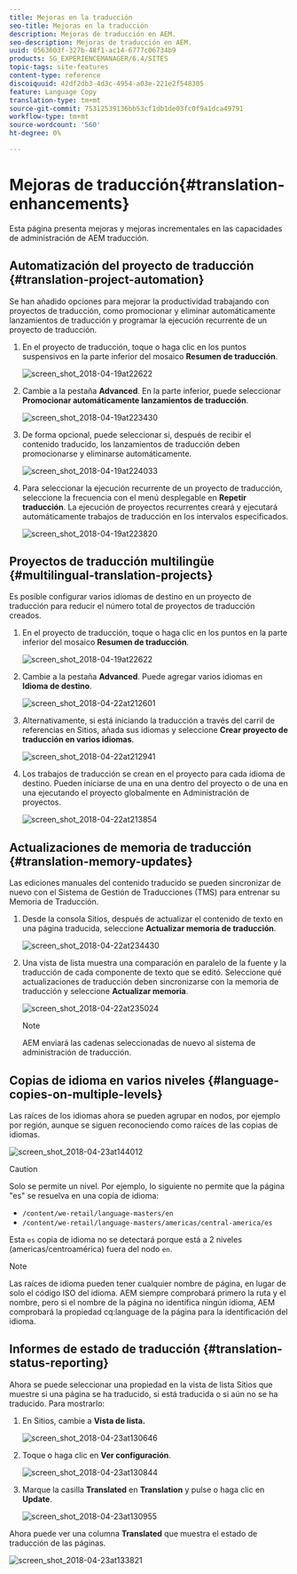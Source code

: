 ```yaml
---
title: Mejoras en la traducción
seo-title: Mejoras en la traducción
description: Mejoras de traducción en AEM.
seo-description: Mejoras de traducción en AEM.
uuid: 0563603f-327b-48f1-ac14-6777c06734b9
products: SG_EXPERIENCEMANAGER/6.4/SITES
topic-tags: site-features
content-type: reference
discoiquuid: 42df2db3-4d3c-4954-a03e-221e2f548305
feature: Language Copy
translation-type: tm+mt
source-git-commit: 75312539136bb53cf1db1de03fc0f9a1dca49791
workflow-type: tm+mt
source-wordcount: '560'
ht-degree: 0%

---
```



# Mejoras de traducción{#translation-enhancements}

Esta página presenta mejoras y mejoras incrementales en las capacidades de administración de AEM traducción.

## Automatización del proyecto de traducción {#translation-project-automation}

Se han añadido opciones para mejorar la productividad trabajando con proyectos de traducción, como promocionar y eliminar automáticamente lanzamientos de traducción y programar la ejecución recurrente de un proyecto de traducción.

1. En el proyecto de traducción, toque o haga clic en los puntos suspensivos en la parte inferior del mosaico **Resumen de traducción**.

   ![screen_shot_2018-04-19at22622](assets/screen_shot_2018-04-19at222622.jpg)

1. Cambie a la pestaña **Advanced**. En la parte inferior, puede seleccionar **Promocionar automáticamente lanzamientos de traducción**.

   ![screen_shot_2018-04-19at223430](assets/screen_shot_2018-04-19at223430.jpg)

1. De forma opcional, puede seleccionar si, después de recibir el contenido traducido, los lanzamientos de traducción deben promocionarse y eliminarse automáticamente.

   ![screen_shot_2018-04-19at224033](assets/screen_shot_2018-04-19at224033.jpg)

1. Para seleccionar la ejecución recurrente de un proyecto de traducción, seleccione la frecuencia con el menú desplegable en **Repetir traducción**. La ejecución de proyectos recurrentes creará y ejecutará automáticamente trabajos de traducción en los intervalos especificados.

   ![screen_shot_2018-04-19at223820](assets/screen_shot_2018-04-19at223820.jpg)

## Proyectos de traducción multilingüe {#multilingual-translation-projects}

Es posible configurar varios idiomas de destino en un proyecto de traducción para reducir el número total de proyectos de traducción creados.

1. En el proyecto de traducción, toque o haga clic en los puntos en la parte inferior del mosaico **Resumen de traducción**.

   ![screen_shot_2018-04-19at22622](assets/screen_shot_2018-04-19at222622.jpg)

1. Cambie a la pestaña **Advanced**. Puede agregar varios idiomas en **Idioma de destino**.

   ![screen_shot_2018-04-22at212601](assets/screen_shot_2018-04-22at212601.jpg)

1. Alternativamente, si está iniciando la traducción a través del carril de referencias en Sitios, añada sus idiomas y seleccione **Crear proyecto de traducción en varios idiomas**.

   ![screen_shot_2018-04-22at212941](assets/screen_shot_2018-04-22at212941.jpg)

1. Los trabajos de traducción se crean en el proyecto para cada idioma de destino. Pueden iniciarse de una en una dentro del proyecto o de una en una ejecutando el proyecto globalmente en Administración de proyectos.

   ![screen_shot_2018-04-22at213854](assets/screen_shot_2018-04-22at213854.jpg)

## Actualizaciones de memoria de traducción {#translation-memory-updates}

Las ediciones manuales del contenido traducido se pueden sincronizar de nuevo con el Sistema de Gestión de Traducciones (TMS) para entrenar su Memoria de Traducción.

1. Desde la consola Sitios, después de actualizar el contenido de texto en una página traducida, seleccione **Actualizar memoria de traducción**.

   ![screen_shot_2018-04-22at234430](assets/screen_shot_2018-04-22at234430.jpg)

1. Una vista de lista muestra una comparación en paralelo de la fuente y la traducción de cada componente de texto que se editó. Seleccione qué actualizaciones de traducción deben sincronizarse con la memoria de traducción y seleccione **Actualizar memoria**.

   ![screen_shot_2018-04-22at235024](assets/screen_shot_2018-04-22at235024.jpg)

   >[!NOTE]
   >
   >AEM enviará las cadenas seleccionadas de nuevo al sistema de administración de traducción.

## Copias de idioma en varios niveles {#language-copies-on-multiple-levels}

Las raíces de los idiomas ahora se pueden agrupar en nodos, por ejemplo por región, aunque se siguen reconociendo como raíces de las copias de idiomas.

![screen_shot_2018-04-23at144012](assets/screen_shot_2018-04-23at144012.jpg)

>[!CAUTION]
>
>Solo se permite un nivel. Por ejemplo, lo siguiente no permite que la página &quot;es&quot; se resuelva en una copia de idioma:
>
>* `/content/we-retail/language-masters/en`
>* `/content/we-retail/language-masters/americas/central-america/es`

>
>
Esta `es` copia de idioma no se detectará porque está a 2 niveles (americas/centroamérica) fuera del nodo `en`.

>[!NOTE]
>
>Las raíces de idioma pueden tener cualquier nombre de página, en lugar de solo el código ISO del idioma. AEM siempre comprobará primero la ruta y el nombre, pero si el nombre de la página no identifica ningún idioma, AEM comprobará la propiedad cq:language de la página para la identificación del idioma.

## Informes de estado de traducción {#translation-status-reporting}

Ahora se puede seleccionar una propiedad en la vista de lista Sitios que muestre si una página se ha traducido, si está traducida o si aún no se ha traducido. Para mostrarlo:

1. En Sitios, cambie a **Vista de lista.**

   ![screen_shot_2018-04-23at130646](assets/screen_shot_2018-04-23at130646.jpg)

1. Toque o haga clic en **Ver configuración**.

   ![screen_shot_2018-04-23at130844](assets/screen_shot_2018-04-23at130844.jpg)

1. Marque la casilla **Translated** en **Translation** y pulse o haga clic en **Update**.

   ![screen_shot_2018-04-23at130955](assets/screen_shot_2018-04-23at130955.jpg)

Ahora puede ver una columna **Translated** que muestra el estado de traducción de las páginas.

![screen_shot_2018-04-23at133821](assets/screen_shot_2018-04-23at133821.jpg)

